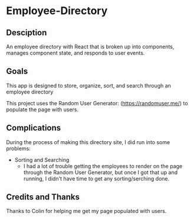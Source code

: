# Employee-Directory

## Desciption
An employee directory with React that is broken up into components, manages component state, and responds to user events.

## Goals

This app is designed to store, organize, sort, and search through an employee directory

This project uses the Random User Generator: (https://randomuser.me/) to populate the page with users.  



## Complications

During the process of making this directory site, I did run into some problems: 

* Sorting and Searching
    * I had a lot of trouble getting the employees to render on the page through the Random User Generator, but once I got that up and running, I didn't have time to get any sorting/serching done. 


## Credits and Thanks

Thanks to Colin for helping me get my page populated with users.

